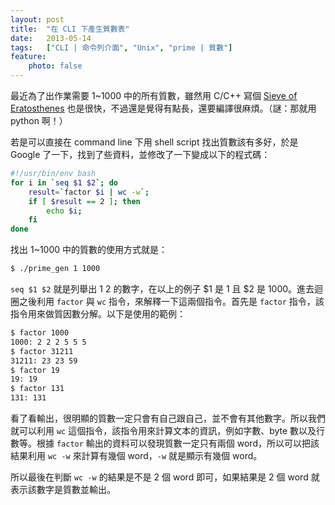 ```yaml
---
layout: post
title:  "在 CLI 下產生質數表"
date:   2013-05-14
tags:   ["CLI | 命令列介面", "Unix", "prime | 質數"]
feature:
    photo: false
---
```


最近為了出作業需要 1~1000 中的所有質數，雖然用 C/C++ 寫個 [Sieve of Eratosthenes](http://blog.kuoe0.tw/posts/2009/10/23/prime-table-sieve-of-eratosthenes) 也是很快，不過還是覺得有點長，還要編譯很麻煩。（謎：那就用 python 啊！）

若是可以直接在 command line 下用 shell script 找出質數該有多好，於是 Google 了一下，找到了些資料，並修改了一下變成以下的程式碼：

```bash
#!/usr/bin/env bash
for i in `seq $1 $2`; do
	result=`factor $i | wc -w`;
	if [ $result == 2 ]; then
		echo $i;
	fi
done
```

找出 1~1000 中的質數的使用方式就是：

```bash
$ ./prime_gen 1 1000
```

`seq $1 $2` 就是列舉出 $1~$2 的數字，在以上的例子 $1 是 1 且 $2 是 1000。進去迴圈之後利用 `factor` 與 `wc` 指令，來解釋一下這兩個指令。首先是 `factor` 指令，該指令用來做質因數分解。以下是使用的範例：

```bash
$ factor 1000
1000: 2 2 2 5 5 5
$ factor 31211
31211: 23 23 59
$ factor 19
19: 19
$ factor 131
131: 131
```

看了看輸出，很明顯的質數一定只會有自己跟自己，並不會有其他數字。所以我們就可以利用 `wc` 這個指令，該指令用來計算文本的資訊，例如字數、byte 數以及行數等。根據 `factor` 輸出的資料可以發現質數一定只有兩個 word，所以可以把該結果利用 `wc -w` 來計算有幾個 word，`-w` 就是顯示有幾個 word。

所以最後在判斷 `wc -w` 的結果是不是 2 個 word 即可，如果結果是 2 個 word 就表示該數字是質數並輸出。
